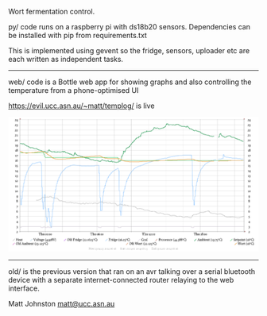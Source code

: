 Wort fermentation control.

py/ code runs on a raspberry pi with ds18b20 sensors.
Dependencies can be installed with pip from requirements.txt

This is implemented using gevent so the fridge, sensors, uploader
etc are each written as independent tasks.

---

web/ code is a Bottle web app for showing graphs and also
controlling the temperature from a phone-optimised UI

https://evil.ucc.asn.au/~matt/templog/ is live

![graph](templog.png)

---

old/ is the previous version that ran on an avr talking over a serial bluetooth device
with a separate internet-connected router relaying to the web interface.


Matt Johnston
matt@ucc.asn.au
